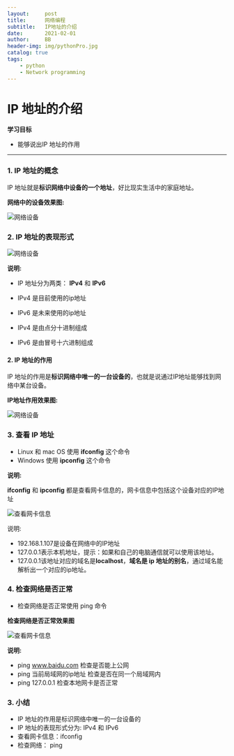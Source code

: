 ```yaml
---
layout:     post
title:      网络编程
subtitle:   IP地址的介绍
date:       2021-02-01
author:     BB
header-img: img/pythonPro.jpg
catalog: true
tags:
    - python
    - Network programming
---
```




IP 地址的介绍
=============

**学习目标**

-   能够说出IP 地址的作用

* * * * *

### 1. IP 地址的概念 

IP 地址就是**标识网络中设备的一个地址**，好比现实生活中的家庭地址。

**网络中的设备效果图:**

![网络设备](https://www.hualigs.cn/image/60b4c7e4cd892.jpg)

### 2. IP 地址的表现形式 

![网络设备](https://www.hualigs.cn/image/60b4c7e4ddd14.jpg)

**说明:**

-   IP 地址分为两类： **IPv4** 和 **IPv6**

-   IPv4 是目前使用的ip地址

-   IPv6 是未来使用的ip地址

-   IPv4 是由点分十进制组成

-   IPv6 是由冒号十六进制组成

#### 2. IP 地址的作用 

IP
地址的作用是**标识网络中唯一的一台设备的**，也就是说通过IP地址能够找到网络中某台设备。

**IP地址作用效果图:**

![网络设备](https://www.hualigs.cn/image/60b4c7e4ddd14.jpg)

### 3. 查看 IP 地址 

-   Linux 和 mac OS 使用 **ifconfig** 这个命令
-   Windows 使用 **ipconfig** 这个命令

**说明:**

**ifconfig** 和 **ipconfig**
都是查看网卡信息的，网卡信息中包括这个设备对应的IP地址

![查看网卡信息](https://www.hualigs.cn/image/60b4c7e4efd6a.jpg)

说明:

-   192.168.1.107是设备在网络中的IP地址
-   127.0.0.1表示本机地址，提示：如果和自己的电脑通信就可以使用该地址。
-   127.0.0.1该地址对应的域名是**localhost**，**域名是 ip
    地址的别名**，通过域名能解析出一个对应的ip地址。

### 4. 检查网络是否正常 

-   检查网络是否正常使用 ping 命令

**检查网络是否正常效果图**

![查看网卡信息](https://www.hualigs.cn/image/60b4c7e4f086b.jpg)

**说明:**

-   ping www.baidu.com 检查是否能上公网
-   ping 当前局域网的ip地址 检查是否在同一个局域网内
-   ping 127.0.0.1 检查本地网卡是否正常

### 3. 小结 

-   IP 地址的作用是标识网络中唯一的一台设备的
-   IP 地址的表现形式分为: IPv4 和 IPv6
-   查看网卡信息：ifconfig
-   检查网络： ping


